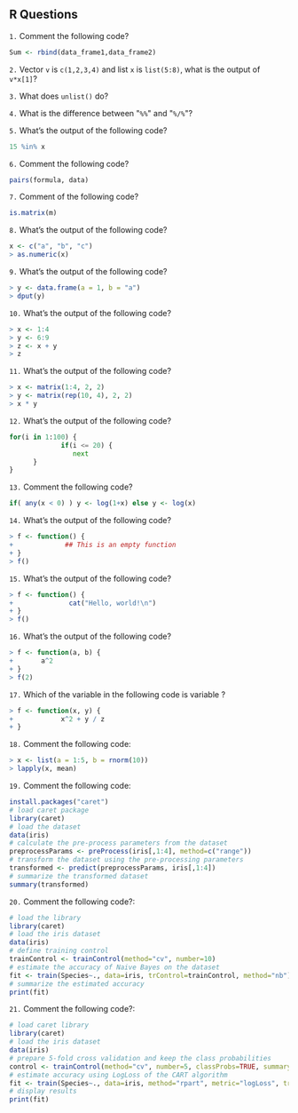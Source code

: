 ## R Questions

`1.`	 Comment the following code?

```R
Sum <- rbind(data_frame1,data_frame2)
```
`2.`	Vector `v` is `c(1,2,3,4)` and list `x` is `list(5:8)`, what is the output of `v*x[1]`?

`3.`	What does `unlist()` do?

`4.`	What is the difference between "`%%`" and "`%/%`"?

`5.`	What’s the output of the following code?
```R
15 %in% x
```

`6.`	Comment the following code?
```R
pairs(formula, data)
```
`7.`	Comment of the following code?
```R
is.matrix(m)
```
`8.`	What’s the output of the following code?
```R
x <- c("a", "b", "c")
> as.numeric(x)
```
`9.`	What’s the output of the following code?
```R
> y <- data.frame(a = 1, b = "a")
> dput(y)
```

`10.`	What’s the output of the following code?
```R
> x <- 1:4
> y <- 6:9
> z <- x + y
> z
```
`11.`	What’s the output of the following code?
```R
> x <- matrix(1:4, 2, 2)
> y <- matrix(rep(10, 4), 2, 2)
> x * y
```
`12.`	What’s the output of the following code?
```python
for(i in 1:100) {
             if(i <= 20) {
                next
      }
}
```
`13.`	Comment the following code?
```R
if( any(x < 0) ) y <- log(1+x) else y <- log(x)
```
`14.`	What’s the output of the following code?
```R
> f <- function() {
+             ## This is an empty function
+ }
> f()
```
`15.`	What’s the output of the following code?
```R
> f <- function() {
+              cat("Hello, world!\n")
+ }
> f()
```
`16.`	What’s the output of the following code?
```R
> f <- function(a, b) {
+       a^2
+ }
> f(2)
```
`17.`	Which of the variable in the following code is variable ?
```R
> f <- function(x, y) {
+            x^2 + y / z
+ }
```
`18.`	Comment the following code:
```R
> x <- list(a = 1:5, b = rnorm(10))
> lapply(x, mean)
```
`19.`	Comment the following code:
```R
install.packages("caret")
# load caret package
library(caret)
# load the dataset
data(iris)
# calculate the pre-process parameters from the dataset
preprocessParams <- preProcess(iris[,1:4], method=c("range"))
# transform the dataset using the pre-processing parameters
transformed <- predict(preprocessParams, iris[,1:4])
# summarize the transformed dataset
summary(transformed)
```
`20.`	Comment the following code?:
```R
# load the library
library(caret)
# load the iris dataset
data(iris)
# define training control
trainControl <- trainControl(method="cv", number=10)
# estimate the accuracy of Naive Bayes on the dataset
fit <- train(Species~., data=iris, trControl=trainControl, method="nb")
# summarize the estimated accuracy
print(fit)
```
`21.`	Comment the following code?:
```R
# load caret library
library(caret)
# load the iris dataset
data(iris)
# prepare 5-fold cross validation and keep the class probabilities
control <- trainControl(method="cv", number=5, classProbs=TRUE, summaryFunction=mnLogLoss)
# estimate accuracy using LogLoss of the CART algorithm
fit <- train(Species~., data=iris, method="rpart", metric="logLoss", trControl=control)
# display results
print(fit)
```
<!--stackedit_data:
eyJoaXN0b3J5IjpbLTgwMDczMTMyOF19
-->
